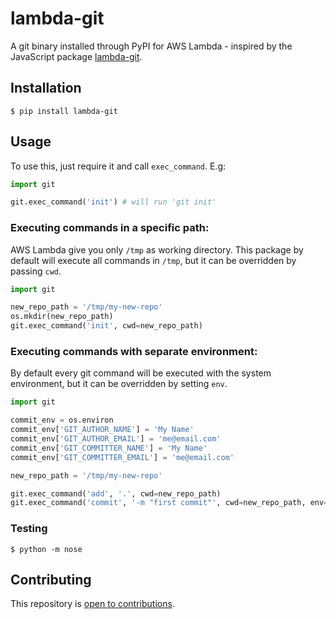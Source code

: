 # lambda-git
A git binary installed through PyPI for AWS Lambda - inspired by the JavaScript package [lambda-git](https://github.com/pimterry/lambda-git).

## Installation

```shell
$ pip install lambda-git
```

## Usage

To use this, just require it and call `exec_command`. E.g:

```python
import git

git.exec_command('init') # will run 'git init'
```


### Executing commands in a specific path:

AWS Lambda give you only `/tmp` as working directory. This package by default will execute all commands in `/tmp`, but it can be overridden by passing `cwd`.

```python
import git

new_repo_path = '/tmp/my-new-repo'
os.mkdir(new_repo_path)
git.exec_command('init', cwd=new_repo_path)
```

### Executing commands with separate environment:

By default every git command will be executed with the system environment, but it can be overridden by setting `env`.

```python
import git

commit_env = os.environ
commit_env['GIT_AUTHOR_NAME'] = 'My Name'
commit_env['GIT_AUTHOR_EMAIL'] = 'me@email.com'
commit_env['GIT_COMMITTER_NAME'] = 'My Name'
commit_env['GIT_COMMITTER_EMAIL'] = 'me@email.com'

new_repo_path = '/tmp/my-new-repo'

git.exec_command('add', '.', cwd=new_repo_path)
git.exec_command('commit', '-m "first commit"', cwd=new_repo_path, env=commit_env)
```

### Testing

```shell
$ python -m nose
```

## Contributing

This repository is [open to contributions](CONTRIBUTING.md).
